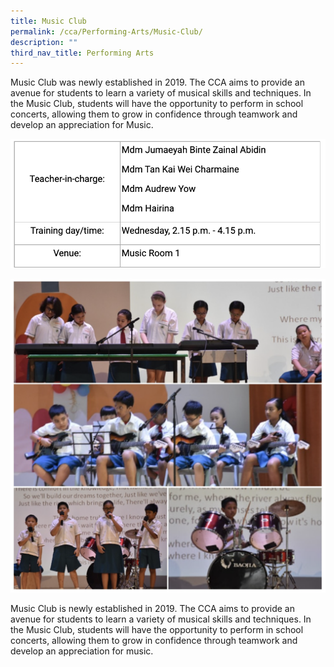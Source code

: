 ```yaml
---
title: Music Club
permalink: /cca/Performing-Arts/Music-Club/
description: ""
third_nav_title: Performing Arts
---
```

Music Club was newly established in 2019. The CCA aims to provide an avenue for students to learn a variety of musical skills and techniques. In the Music Club, students will have the opportunity to perform in school concerts, allowing them to grow in confidence through teamwork and develop an appreciation for Music.

![](/images/music.png)

![](/images/music2.png)

Music Club is newly established in 2019. The CCA aims to provide an avenue for students to learn a variety of musical skills and techniques. In the Music Club, students will have the opportunity to perform in school concerts, allowing them to grow in confidence through teamwork and develop an appreciation for music.